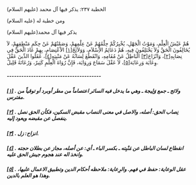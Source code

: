   الخطبة  ٢٣٧: يذكر فيها آل محمد (عليهم السلام)	

ومن خطبة له (عليه السلام)

يذكر فيها آل محمد(عليهم السلام)

هُمْ عَيْشُ الْعِلْمِ، وَمَوْتُ الْجَهْلِ، يُخْبِرُكُمْ  حِلْمُهُمْ عَنْ عِلْمِهِمْ، وَصَمْتُهُمْ عَنْ حِكَمِ مَنْطِقِهِمْ، لاَ  يُخَالِفُونَ الْحَقَّ وَلاَ يَخْتَلِفُونَ فِيهِ، هُمْ دَعَائِمُ  الاِْسْلاَمِ، وَوَلاَئِجُ[[١\]](https://arabic.balaghah.net/node/745#_ftn1) الاْعْتِصَامِ، بِهِمْ عَادَ الْحَقُّ فِي نِصَابِهِ[[٢\]](https://arabic.balaghah.net/node/745#_ftn2)، وَانْزَاحَ[[٣\]](https://arabic.balaghah.net/node/745#_ftn3) الْبَاطِلُ عَنْ مُقَامِهِ، وَانْقَطَعَ لِسَانُهُ عَنْ مَنْبِتِهِ[[٤\]](https://arabic.balaghah.net/node/745#_ftn4)، عَقَلُوا الدِّينَ عَقْلَ وِعَايَة وَرِعَايَة[[٥\]](https://arabic.balaghah.net/node/745#_ftn5)، لاَ عَقْلَ سَمَاع وَرِوَايَة، فَإِنَّ رُوَاةَ الْعِلْمِ كَثِيرٌ، وَرُعَاتَهُ قَلِيلٌ.

##### ---------------------------------------

##### [[١\]](https://arabic.balaghah.net/node/745#_ftnref1) . ولائج ـ جمع وَلِيجة ـ وهي ما يدخل فيه السائر اعتصاماً من مطر أوبرد أو توقياً من مفترس.

##### [[٢\]](https://arabic.balaghah.net/node/745#_ftnref2) . نِصاب الحق: أصله، والاصل في معنى النصاب مقبض السكين، فكأن الحق نصل ينفصل عن مقبضه ويعود إليه.

##### [[٣\]](https://arabic.balaghah.net/node/745#_ftnref3) . انزاح: زل.

##### [[٤\]](https://arabic.balaghah.net/node/745#_ftnref4) . انقطاع لسان الباطل عن مَنْبِته ـ بكسر الباء ـ أي: عن أصله، مجاز عن بطلان حجته وانخذ اله عند هجوم جيش الحق عليه.

##### [[٥\]](https://arabic.balaghah.net/node/745#_ftnref5) . عقل الوعاية: حفظ في فهم. والرِعاية: ملاحظه أحكام الدين وتطبيق الاعمال عليها، وهذا هو العلم بالدين. 
